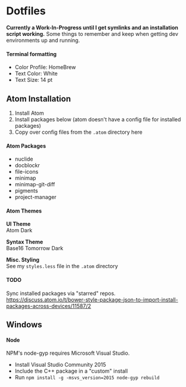 # Dotfiles
**Currently a Work-In-Progress until I get symlinks and an installation script working.**
Some things to remember and keep when getting dev environments up and running.

#### Terminal formatting
- Color Profile: HomeBrew
- Text Color: White
- Text Size: 14 pt

## Atom Installation
1) Install Atom <br>
2) Install packages below (atom doesn't have a config file for installed packages) <br>
3) Copy over config files from the `.atom` directory here <br>

#### Atom Packages
- nuclide
- docblockr
- file-icons
- minimap
- minimap-git-diff
- pigments
- project-manager

#### Atom Themes
**UI Theme** <br>
Atom Dark

**Syntax Theme** <br>
Base16 Tomorrow Dark

**Misc. Styling** <br>
See my `styles.less` file in the `.atom` directory

#### TODO
Sync installed packages via "starred" repos.
https://discuss.atom.io/t/bower-style-package-json-to-import-install-packages-across-devices/11587/2

## Windows
#### Node
NPM's node-gyp requires Microsoft Visual Studio.
- Install Visual Studio Community 2015
 - Include the C++ package in a "custom" install
- Run `npm install -g -msvs_version=2015 node-gyp rebuild`
